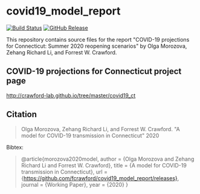 # covid19_model_report

[![Build Status](https://travis-ci.com/fcrawford/covid19_model_report.svg?branch=master)](https://travis-ci.com/fcrawford/covid19_model_report) 
[![GitHub Release](https://img.shields.io/badge/download-latest-brightgreen.svg)](https://github.com/fcrawford/covid19_model_report/releases/latest) 


This repository contains source files for the report "COVID-19 projections for Connecticut: Summer 2020 reopening scenarios" by Olga Morozova, Zehang Richard Li, and Forrest W. Crawford.


## COVID-19 projections for Connecticut project page

http://crawford-lab.github.io/tree/master/covid19_ct

## Citation

>  Olga Morozova, Zehang Richard Li, and Forrest W. Crawford. "A model for COVID-19 transmission in Connecticut" 2020


Bibtex:

> @article{morozova2020model,
>    author = {Olga Morozova and Zehang Richard Li and Forrest W. Crawford},
>    title = {A model for COVID-19 transmission in Connecticut},
>    url = {https://github.com/fcrawford/covid19_model_report/releases},
>    journal = {Working Paper},
>    year = {2020}
>  }



